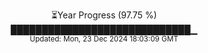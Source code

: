 <p align="center">
⏳Year Progress (97.75 %)<br>
█████████████████████████████▁ <br>
<sub>Updated: Mon, 23 Dec 2024 18:03:09 GMT</sub>
</p>


